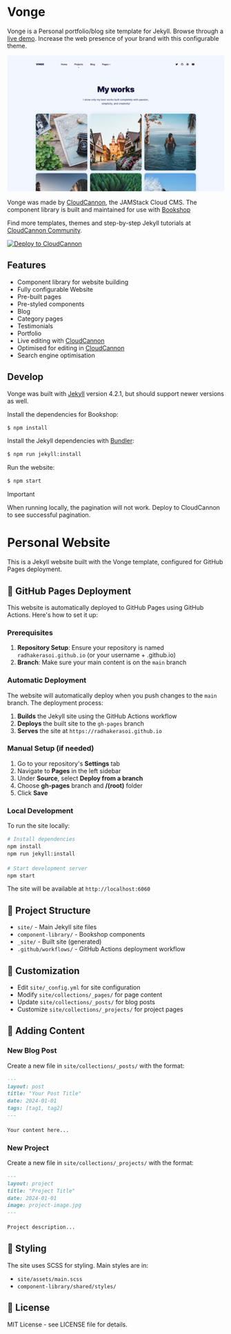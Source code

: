 # Vonge

Vonge is a Personal portfolio/blog site template for Jekyll. Browse through a [live demo](https://jazzed-kale.cloudvent.net/).
Increase the web presence of your brand with this configurable theme.

![Vonge template screenshot](_screenshot.png)

Vonge was made by [CloudCannon](http://cloudcannon.com/), the JAMStack Cloud CMS.
The component library is built and maintained for use with [Bookshop](https://github.com/cloudcannon/bookshop/)

Find more templates, themes and step-by-step Jekyll tutorials at [CloudCannon Community](https://cloudcannon.com/community/).

[![Deploy to CloudCannon](https://buttons.cloudcannon.com/deploy.svg)](https://app.cloudcannon.com/register#sites/connect/github/CloudCannon/vonge-jekyll-bookshop-template)

## Features

* Component library for website building
* Fully configurable Website
* Pre-built pages
* Pre-styled components
* Blog
* Category pages
* Testimonials
* Portfolio
* Live editing with [CloudCannon](http://cloudcannon.com/)
* Optimised for editing in [CloudCannon](http://cloudcannon.com/)
* Search engine optimisation

## Develop

Vonge was built with [Jekyll](http://jekyllrb.com/) version 4.2.1, but should support newer versions as well.

Install the dependencies for Bookshop:

~~~bash
$ npm install
~~~

Install the Jekyll dependencies with [Bundler](http://bundler.io/):

~~~bash
$ npm run jekyll:install
~~~

Run the website:

~~~bash
$ npm start
~~~


> [!IMPORTANT]
> When running locally, the pagination will not work. Deploy to CloudCannon to see successful pagination.

# Personal Website

This is a Jekyll website built with the Vonge template, configured for GitHub Pages deployment.

## 🚀 GitHub Pages Deployment

This website is automatically deployed to GitHub Pages using GitHub Actions. Here's how to set it up:

### Prerequisites

1. **Repository Setup**: Ensure your repository is named `radhakerasoi.github.io` (or your username + .github.io)
2. **Branch**: Make sure your main content is on the `main` branch

### Automatic Deployment

The website will automatically deploy when you push changes to the `main` branch. The deployment process:

1. **Builds** the Jekyll site using the GitHub Actions workflow
2. **Deploys** the built site to the `gh-pages` branch
3. **Serves** the site at `https://radhakerasoi.github.io`

### Manual Setup (if needed)

1. Go to your repository's **Settings** tab
2. Navigate to **Pages** in the left sidebar
3. Under **Source**, select **Deploy from a branch**
4. Choose **gh-pages** branch and **/(root)** folder
5. Click **Save**

### Local Development

To run the site locally:

```bash
# Install dependencies
npm install
npm run jekyll:install

# Start development server
npm start
```

The site will be available at `http://localhost:6060`

## 📁 Project Structure

- `site/` - Main Jekyll site files
- `component-library/` - Bookshop components
- `_site/` - Built site (generated)
- `.github/workflows/` - GitHub Actions deployment workflow

## 🔧 Customization

- Edit `site/_config.yml` for site configuration
- Modify `site/collections/_pages/` for page content
- Update `site/collections/_posts/` for blog posts
- Customize `site/collections/_projects/` for project pages

## 📝 Adding Content

### New Blog Post
Create a new file in `site/collections/_posts/` with the format:
```markdown
---
layout: post
title: "Your Post Title"
date: 2024-01-01
tags: [tag1, tag2]
---

Your content here...
```

### New Project
Create a new file in `site/collections/_projects/` with the format:
```markdown
---
layout: project
title: "Project Title"
date: 2024-01-01
image: project-image.jpg
---

Project description...
```

## 🎨 Styling

The site uses SCSS for styling. Main styles are in:
- `site/assets/main.scss`
- `component-library/shared/styles/`

## 📄 License

MIT License - see LICENSE file for details. 